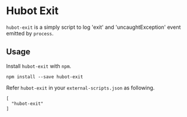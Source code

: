 # Hubot Exit #

`hubot-exit` is a simply script to log 'exit' and 'uncaughtException' event emitted by `process`.

## Usage ##

Install `hubot-exit` with `npm`.

	npm install --save hubot-exit

Refer `hubot-exit` in your `external-scripts.json` as following.

```
[
  "hubot-exit"
]
```
